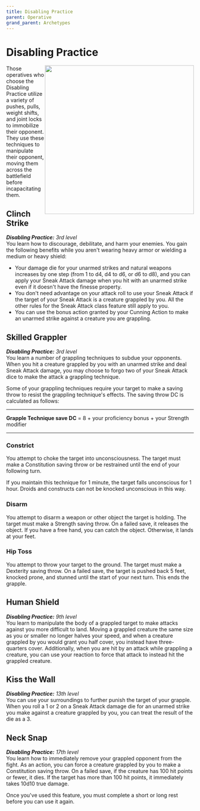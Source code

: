```yaml
---
title: Disabling Practice
parent: Operative
grand_parent: Archetypes
---
```


# Disabling Practice

<img src='../../../../zzImages/Classes/operative_disabling.png' style='float:right; width:400px;'>

Those operatives who choose the Disabling Practice utilize a variety of pushes, pulls, weight shifts, and joint locks to immobilize their opponent. They use these techniques to manipulate their opponent, moving them across the battlefield before incapacitating them.

## Clinch Strike
_**Disabling Practice:** 3rd level_<br>
You learn how to discourage, debilitate, and harm your enemies. You gain the following benefits while you aren't wearing heavy armor or wielding a medium or heavy shield:
- Your damage die for your unarmed strikes and natural weapons increases by one step (from 1 to d4, d4 to d6, or d6 to d8), and you can apply your Sneak Attack damage when you hit with an unarmed strike even if it doesn't have the finesse property.
- You don't need advantage on your attack roll to use your Sneak Attack if the target of your Sneak Attack is a creature grappled by you. All the other rules for the Sneak Attack class feature still apply to you.
- You can use the bonus action granted by your Cunning Action to make an unarmed strike against a creature you are grappling.

## Skilled Grappler
_**Disabling Practice:** 3rd level_<br>
You learn a number of grappling techniques to subdue your opponents. When you hit a creature grappled by you with an unarmed strike and deal Sneak Attack damage, you may choose to forgo two of your Sneak Attack dice to make the attack a grappling technique.

Some of your grappling techniques require your target to make a saving throw to resist the grappling technique's effects. The saving throw DC is calculated as follows: 

___



**Grapple Technique save DC** = 8 + your proficiency bonus + your Strength modifier



___

### Constrict
You attempt to choke the target into unconsciousness. The target must make a Constitution saving throw or be restrained until the end of your following turn.  

If you maintain this technique for 1 minute, the target falls unconscious for 1 hour. Droids and constructs can not be knocked unconscious in this way.

### Disarm
You attempt to disarm a weapon or other object the target is holding. The target must make a Strength saving throw. On a failed save, it releases the object. If you have a free hand, you can catch the object. Otherwise, it lands at your feet.





### Hip Toss
You attempt to throw your target to the ground. The target must make a Dexterity saving throw. On a failed save, the target is pushed back 5 feet, knocked prone, and stunned until the start of your next turn. This ends the grapple.

## Human Shield
_**Disabling Practice:** 9th level_<br>
You learn to manipulate the body of a grappled target to make attacks against you more difficult to land. Moving a grappled creature the same size as you or smaller no longer halves your speed, and when a creature grappled by you would grant you half cover, you instead have three-quarters cover. Additionally, when you are hit by an attack while grappling a creature, you can use your reaction to force that attack to instead hit the grappled creature.

## Kiss the Wall
_**Disabling Practice:** 13th level_<br>
You can use your surroundings to further punish the target of your grapple. When you roll a 1 or 2 on a Sneak Attack damage die for an unarmed strike you make against a creature grappled by you, you can treat the result of the die as a 3.

## Neck Snap
_**Disabling Practice:** 17th level_<br>
You learn how to immediately remove your grappled opponent from the fight. As an action, you can force a creature grappled by you to make a Constitution saving throw. On a failed save, if the creature has 100 hit points or fewer, it dies. If the target has more than 100 hit points, it immediately takes 10d10 true damage. 

Once you've used this feature, you must complete a short or long rest before you can use it again.
